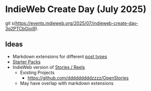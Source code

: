 # IndieWeb Create Day (July 2025)

git s(https://events.indieweb.org/2025/07/indieweb-create-day-3q2PTCbGioi9).

## Ideas

- Markdown extensions for different [post types](https://indieweb.org/posts#Types_of_Posts)
- [Starter Packs](https://www.lqdev.me/feed/starter)
- IndieWeb version of [Stories / Reels](https://indieweb.org/story)
    - Existing Projects
        - https://github.com/dddddddddzzzz/OpenStories
    - May have overlap with markdown extensions